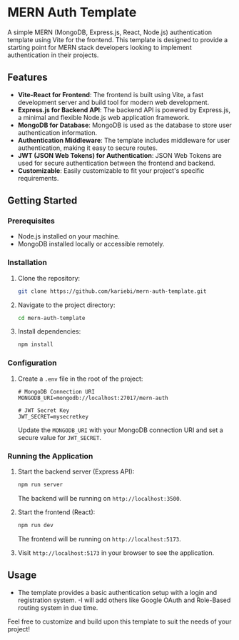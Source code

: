 # MERN Auth Template

A simple MERN (MongoDB, Express.js, React, Node.js) authentication template using Vite for the frontend. This template is designed to provide a starting point for MERN stack developers looking to implement authentication in their projects.

## Features

- **Vite-React for Frontend**: The frontend is built using Vite, a fast development server and build tool for modern web development.
- **Express.js for Backend API**: The backend API is powered by Express.js, a minimal and flexible Node.js web application framework.
- **MongoDB for Database**: MongoDB is used as the database to store user authentication information.
- **Authentication Middleware**: The template includes middleware for user authentication, making it easy to secure routes.
- **JWT (JSON Web Tokens) for Authentication**: JSON Web Tokens are used for secure authentication between the frontend and backend.
- **Customizable**: Easily customizable to fit your project's specific requirements.

## Getting Started

### Prerequisites

- Node.js installed on your machine.
- MongoDB installed locally or accessible remotely.

### Installation

1. Clone the repository:

    ```bash
    git clone https://github.com/kariebi/mern-auth-template.git
    ```

2. Navigate to the project directory:

    ```bash
    cd mern-auth-template
    ```

3. Install dependencies:

    ```bash
    npm install
    ```

### Configuration

1. Create a `.env` file in the root of the project:

    ```env
    # MongoDB Connection URI
    MONGODB_URI=mongodb://localhost:27017/mern-auth

    # JWT Secret Key
    JWT_SECRET=mysecretkey
    ```

    Update the `MONGODB_URI` with your MongoDB connection URI and set a secure value for `JWT_SECRET`.

### Running the Application

1. Start the backend server (Express API):

    ```bash
    npm run server
    ```

    The backend will be running on `http://localhost:3500`.

2. Start the frontend (React):

    ```bash
    npm run dev
    ```

    The frontend will be running on `http://localhost:5173`.

3. Visit `http://localhost:5173` in your browser to see the application.

## Usage

- The template provides a basic authentication setup with a login and registration system.
-I will add others like Google OAuth and Role-Based routing system in due time.

Feel free to customize and build upon this template to suit the needs of your project!

